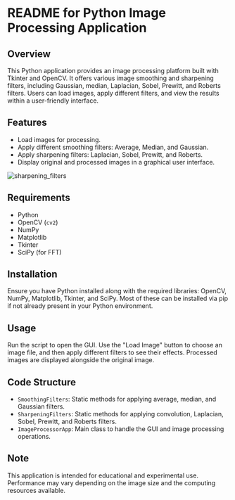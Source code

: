# README for Python Image Processing Application

## Overview
This Python application provides an image processing platform built with Tkinter and OpenCV. It offers various image smoothing and sharpening filters, including Gaussian, median, Laplacian, Sobel, Prewitt, and Roberts filters. Users can load images, apply different filters, and view the results within a user-friendly interface.

## Features
- Load images for processing.
- Apply different smoothing filters: Average, Median, and Gaussian.
- Apply sharpening filters: Laplacian, Sobel, Prewitt, and Roberts.
- Display original and processed images in a graphical user interface.

![sharpening_filters](https://github.com/RafaBrito008/ImageSharpeningFilters/assets/94416107/8cff8e63-4a1e-4c8a-bd08-dc8a5012e27f)


## Requirements
- Python
- OpenCV (`cv2`)
- NumPy
- Matplotlib
- Tkinter
- SciPy (for FFT)

## Installation
Ensure you have Python installed along with the required libraries: OpenCV, NumPy, Matplotlib, Tkinter, and SciPy. Most of these can be installed via pip if not already present in your Python environment.

## Usage
Run the script to open the GUI. Use the "Load Image" button to choose an image file, and then apply different filters to see their effects. Processed images are displayed alongside the original image.

## Code Structure
- `SmoothingFilters`: Static methods for applying average, median, and Gaussian filters.
- `SharpeningFilters`: Static methods for applying convolution, Laplacian, Sobel, Prewitt, and Roberts filters.
- `ImageProcessorApp`: Main class to handle the GUI and image processing operations.

## Note
This application is intended for educational and experimental use. Performance may vary depending on the image size and the computing resources available.
